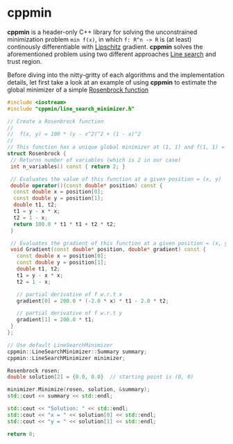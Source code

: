 cppmin
======

__cppmin__ is a header-only C++ library for solving the unconstrained
minimization problem `min f(x)`, in which `f: R^n -> R` is (at least)
continously differentiable with [Lipschitz](https://en.wikipedia.org/wiki/Lipschitz_continuity) gradient. __cppmin__ solves the aforementioned problem using
two different approaches [Line search](https://en.wikipedia.org/wiki/Line_search) and trust region.

Before diving into the nitty-gritty of each algorithms and the implementation
details, let first take a look at an example of using __cppmin__ to estimate
the global minimizer of a simple [Rosenbrock function](https://en.wikipedia.org/wiki/Rosenbrock_function)

```cpp
#include <iostream>
#include "cppmin/line_search_minimizer.h"

// Create a Rosenbrock function
//
//  f(x, y) = 100 * (y - x^2)^2 + (1 - x)^2
//
// This function has a unique global minimizer at (1, 1) and f(1, 1) = 0
struct Rosenbrock {
 // Returns number of variables (which is 2 in our case)
 int n_variables() const { return 2; }

 // Evaluates the value of this function at a given position = (x, y)
 double operator()(const double* position) const {
  const double x = position[0];
  const double y = position[1];
  double t1, t2;
  t1 = y - x * x;
  t2 = 1 - x;
  return 100.0 * t1 * t1 + t2 * t2;
 }

 // Evaluates the gradient of this function at a given position = (x, y)
 void Gradient(const double* position, double* gradient) const {
   const double x = position[0];
   const double y = position[1];
   double t1, t2;
   t1 = y - x * x;
   t2 = 1 - x;

   // partial derivative of f w.r.t x
   gradient[0] = 200.0 * (-2.0 * x) * t1 - 2.0 * t2;

   // partial derivative of f w.r.t y
   gradient[1] = 200.0 * t1;
 }
};

// Use default LineSearchMinimizer
cppmin::LineSearchMinimizer::Summary summary;
cppmin::LineSearchMinimizer minimizer;

Rosenbrock rosen;
double solution[2] = {0.0, 0.0}  // starting point is (0, 0)

minimizer.Minimize(rosen, solution, &summary);
std::cout << summary << std::endl;

std::cout << "Solution: " << std::endl;
std::cout << "x = " << solution[0] << std::endl;
std::cout << "y = " << solution[1] << std::endl;

return 0;

```